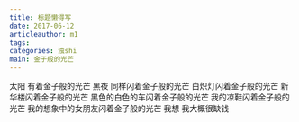 ```yaml
---
title: 标题懒得写
date: 2017-06-12
articleauthor: m1
tags:
categories: 浊shi
main: 金子般的光芒
---
```

太阳
有着金子般的光芒
黑夜
同样闪着金子般的光芒
白炽灯闪着金子般的光芒
新华楼闪着金子般的光芒
黑色的白色的车闪着金子般的光芒
我的凉鞋闪着金子般的光芒
我的想象中的女朋友闪着金子般的光芒
我想
我大概很缺钱